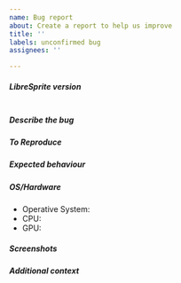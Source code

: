 ```yaml
---
name: Bug report
about: Create a report to help us improve
title: ''
labels: unconfirmed bug
assignees: ''

---
```

##### LibreSprite version
<!-- Paste LibreSprite version between quotes down below: you'll find it on the
bottom left corner when you open the software. If you're on a dev version,
please specify the commit hash too -->
```

```

##### Describe the bug
<!-- A clear and concise description of what the bug is -->

##### To Reproduce
<!-- Steps to reproduce the behaviour -->

##### Expected behaviour
<!-- A clear and concise description of what you expected to happen -->

##### OS/Hardware
- Operative System:
- CPU:
- GPU: <!-- GPU for graphical issues only. Delete otherwise -->

<!-- Delete these sections if you don't need them -->
##### Screenshots  
<!-- Screenshots or videos to help explain your problem -->

##### Additional context  
<!-- Add any other context about the problem here -->
